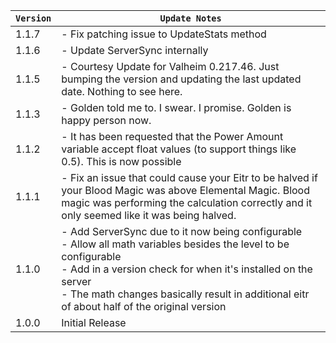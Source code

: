| `Version` | `Update Notes`                                                                                                                                                                                                                                                                            |
|-----------|-------------------------------------------------------------------------------------------------------------------------------------------------------------------------------------------------------------------------------------------------------------------------------------------|
| 1.1.7     | - Fix patching issue to UpdateStats method                                                                                                                                                                                                                                                |
| 1.1.6     | - Update ServerSync internally                                                                                                                                                                                                                                                            |
| 1.1.5     | - Courtesy Update for Valheim 0.217.46. Just bumping the version and updating the last updated date. Nothing to see here.                                                                                                                                                                 |
| 1.1.3     | - Golden told me to. I swear. I promise. Golden is happy person now.                                                                                                                                                                                                                      |
| 1.1.2     | - It has been requested that the Power Amount variable accept float values (to support things like 0.5). This is now possible                                                                                                                                                             |
| 1.1.1     | - Fix an issue that could cause your Eitr to be halved if your Blood Magic was above Elemental Magic. Blood magic was performing the calculation correctly and it only seemed like it was being halved.                                                                                   |
| 1.1.0     | - Add ServerSync due to it now being configurable<br/>- Allow all math variables besides the level to be configurable<br/>- Add in a version check for when it's installed on the server<br/>- The math changes basically result in additional eitr of about half of the original version |
| 1.0.0     | Initial Release                                                                                                                                                                                                                                                                           |

